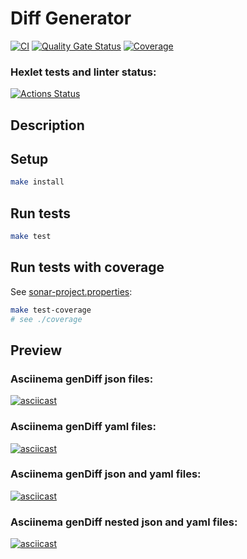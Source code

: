# Diff Generator

[![CI](https://github.com/olgarozmetova/frontend-project-46/actions/workflows/ci.yml/badge.svg)](https://github.com/olgarozmetova/frontend-project-46/actions)
[![Quality Gate Status](https://sonarcloud.io/api/project_badges/measure?project=olgarozmetova_frontend-project-46&metric=alert_status)](https://sonarcloud.io/summary/new_code?id=olgarozmetova_frontend-project-46)
[![Coverage](https://sonarcloud.io/api/project_badges/measure?project=olgarozmetova_frontend-project-46&metric=coverage)](https://sonarcloud.io/summary/new_code?id=olgarozmetova_frontend-project-46)

### Hexlet tests and linter status:

[![Actions Status](https://github.com/olgarozmetova/frontend-project-46/actions/workflows/hexlet-check.yml/badge.svg)](https://github.com/olgarozmetova/frontend-project-46/actions)

## Description

## Setup

```bash
make install
```

## Run tests

```bash
make test
```

## Run tests with coverage

See [sonar-project.properties](https://github.com/olgarozmetova/frontend-project-46/blob/main/sonar-project.properties):

```bash
make test-coverage
# see ./coverage
```

## Preview

### Asciinema genDiff json files:

[![asciicast](https://asciinema.org/a/4R4o9jSf7DTgPkGpvDHNbPEcG.svg)](https://asciinema.org/a/4R4o9jSf7DTgPkGpvDHNbPEcG)

### Asciinema genDiff yaml files:

[![asciicast](https://asciinema.org/a/N7aTtRwp5460mSDXxFrawNQo5.svg)](https://asciinema.org/a/N7aTtRwp5460mSDXxFrawNQo5)

### Asciinema genDiff json and yaml files:

[![asciicast](https://asciinema.org/a/RMbYtyZUL1hS71LStu2j6YXGj.svg)](https://asciinema.org/a/RMbYtyZUL1hS71LStu2j6YXGj)

### Asciinema genDiff nested json and yaml files:

[![asciicast](https://asciinema.org/a/J4QXXAbvEIiicUxqy2dPIkxZm.svg)](https://asciinema.org/a/J4QXXAbvEIiicUxqy2dPIkxZm)
